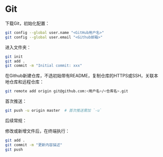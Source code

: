 # Git

下载Git，初始化配置：

```sh
git config --global user.name "<GitHub用户名>"
git config --global user.email "<Github邮箱>"
```

进入文件夹：

```sh
git init
git add .
git commit -m "Initial commit: xxx"
```

在Github新建仓库，不选初始带有README，复制仓库的HTTPS或SSH，关联本地仓库和远程仓库：

```sh
git remote add origin git@github.com:<用户名>/<仓库名>.git
```

首次推送：

```sh
git push -u origin master  # 首次推送需加 `-u`
```

后续常规：

修改或新增文件后，在终端执行：

```sh
git add .
git commit -m "更新内容描述"
git push
```




